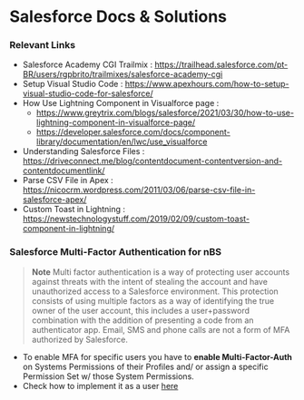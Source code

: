 # Salesforce Docs & Solutions

### Relevant Links
  
  - Salesforce Academy CGI Trailmix : https://trailhead.salesforce.com/pt-BR/users/rgpbrito/trailmixes/salesforce-academy-cgi
  - Setup Visual Studio Code : https://www.apexhours.com/how-to-setup-visual-studio-code-for-salesforce/
  - How Use Lightning Component in Visualforce page : 
    - https://www.greytrix.com/blogs/salesforce/2021/03/30/how-to-use-lightning-component-in-visualforce-page/
    - https://developer.salesforce.com/docs/component-library/documentation/en/lwc/use_visualforce
  - Understanding Salesforce Files : https://driveconnect.me/blog/contentdocument-contentversion-and-contentdocumentlink/
  - Parse CSV File in Apex : https://nicocrm.wordpress.com/2011/03/06/parse-csv-file-in-salesforce-apex/
  - Custom Toast in Lightning : https://newstechnologystuff.com/2019/02/09/custom-toast-component-in-lightning/
   

### Salesforce Multi-Factor Authentication for nBS
>**Note** Multi factor authentication is a way of protecting user accounts against threats with the intent of stealing the account and have unauthorized access to a Salesforce environment. This protection consists of using multiple factors as a way of identifying the true owner of the user account, this includes a user+password combination with the addition of presenting a code from an authenticator app. Email, SMS and phone calls are not a form of MFA authorized by Salesforce.

  - To enable MFA for specific users you have to **enable Multi-Factor-Auth** on Systems Permissions of their Profiles and/ or assign a specific Permission Set w/ those System Permissions.
  - Check how to implement it as a user [here](Resources/Multi-Factor-Authentication.pdf)
  
